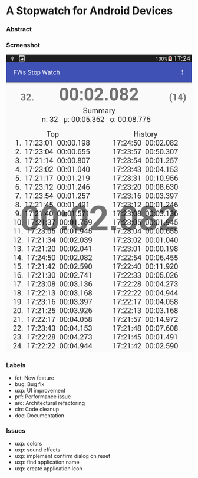 # A Stopwatch for Android Devices

### Abstract


### Screenshot
![Screenshot](Screenshot.png "FWs Android Stopwatch")

### Labels
 * fet: New feature
 * bug: Bug fix
 * uxp: UI improvement
 * prf: Performance issue
 * arc: Architectural refactoring
 * cln: Code cleanup
 * doc: Documentation

### Issues
 * uxp: colors
 * uxp: sound effects
 * uxp: implement confirm dialog on reset
 * uxp: find application name
 * uxp: create application icon
